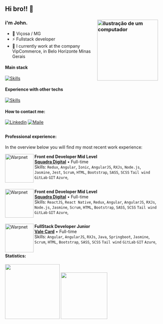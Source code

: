 <link rel="stylesheet" href="https://cdn.jsdelivr.net/gh/devicons/devicon@v2.15.1/devicon.min.css">

## Hi bro!! 👋
### i'm John. <img src="https://media.tenor.com/pIFQKq9tCo0AAAAM/sir-percedal-of-sadlygrove-wakfu-the-animated-series.gif" alt="ilustração de um computador" min-width="200px" max-width="200px" width="200px" align="right">

- 🔰 Viçosa / MG
- ⚡ Fullstack developer 
- 🏦 I currently work at the company VipCommerce, in Belo Horizonte Minas Gerais


#### Main stack

[![Skills](https://skillicons.dev/icons?i=javascript,typescript,nodejs,react,angular,mysql,nestjs,rxjs,jest)](https://skillicons.dev)

#### Experience with other techs

[![Skills](https://skillicons.dev/icons?i=github,githubactions,gitlab,nginx,regex,postgres,jest,reactivex,html,css,sass,styledcomponents,vite,bootstrap,tailwind,jquery,express,rxjs,redux,sequelize,prisma,npm,yarn,git,linux,bash,figma,azure,bitbucket,postman,redis,photoshop,premiere)]()

#### How to contact me:
[<img alt="Linkedin" src="https://img.shields.io/badge/-linkedin-%230077B5?style=for-the-badge&logo=linkedin&logoColor=white"/>](https://www.linkedin.com/in/jhonathan-peres/)
[<img alt="Maile" src="https://img.shields.io/badge/mail-FFFFFF?style=for-the-badge&logo=mail&logoColor=black"/>](mailto:dotyomusic@gmail.com)

##

#### Professional experience:
In the overview below you will find my most recent work experience:

[<img align="left" height="94px" width="94px" alt="Warpnet"  src="https://media.licdn.com/dms/image/v2/C4E0BAQEsTHhL4GO-dw/company-logo_200_200/company-logo_200_200/0/1677777041236/vipcommerce_logo?e=2147483647&v=beta&t=8wSZpf3KfpCuh-l5XTFWPbwlKDxWcxmKxqqalpqDF1Y"/>](https://www.vipcommerce.com.br/)
**Front end Developer Mid Level** \
[**Squadra Digital**](https://www.squadra.com.br/) • Full-time \
Skills: `Redux`, `Angular`, `Ionic`, `AngularJS`, `RXJs`, `Node.js`, `Jasmine`, `Jest`, `Scrum`, `HTML`, `Bootstrap`, `SASS`, `SCSS` `Tail wind` `GitLab` `GIT` `Azure`, 
<br/> 

##

[<img align="left" height="94px" width="94px" alt="Warpnet" src="https://play-lh.googleusercontent.com/U3raDfjIVR6N7XoZaIKZxHHt6u6kTUyDAcyyAelMnrnuPLtUN-Mznpo2xXWREQAXf38"/>](https://www.squadra.com.br/)
**Front end Developer Mid Level** \
[**Squadra Digital**](https://www.squadra.com.br/) • Full-time \
Skills: `ReactJS`, `React Native`, `Redux`, `Angular`, `AngularJS`, `RXJs`, `Node.js`, `Jasmine`, `Scrum`, `HTML`, `Bootstrap`, `SASS`, `SCSS` `Tail wind` `GitLab` `GIT` `Azure`, 
<br/> 

##

[<img align="left" height="94px" width="94px" alt="Warpnet" src="https://yt3.googleusercontent.com/k41YwtjH3fZEUrfA8Z9TTaDDaVcSCQHWWZzcBTxq-a7H8Qdput91TGumr0r2E5e053zjYBLt=s900-c-k-c0x00ffffff-no-rj"/>](https://www.valecard.com.br/)
**FullStack Developer Junior** \
[**Vale Card**](https://www.valecard.com.br/) • Full-time \
Skills: `Angular`, `AngularJS`, `RXJs`, `Java`, `Springboot`, `Jasmine`, `Scrum`, `HTML`, `Bootstrap`, `SASS`, `SCSS` `Tail wind` `GitLab` `GIT` `Azure`, 
<br/> 

##

#### Statistics:
<div>
<img loading="lazy" height="180em" src="https://github-readme-stats.vercel.app/api/top-langs/?username=dotyocode&layout=compact&langs_count=7&theme=radical"/>
<img loading="lazy" height="153em" src="http://github-readme-streak-stats.herokuapp.com/?user=dotyocode&amp;theme=radical">
</div>


